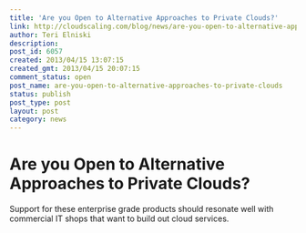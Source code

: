 ```yaml
---
title: 'Are you Open to Alternative Approaches to Private Clouds?'
link: http://cloudscaling.com/blog/news/are-you-open-to-alternative-approaches-to-private-clouds/
author: Teri Elniski
description: 
post_id: 6057
created: 2013/04/15 13:07:15
created_gmt: 2013/04/15 20:07:15
comment_status: open
post_name: are-you-open-to-alternative-approaches-to-private-clouds
status: publish
post_type: post
layout: post
category: news
---
```


# Are you Open to Alternative Approaches to Private Clouds?

Support for these enterprise grade products should resonate well with commercial IT shops that want to build out cloud services.